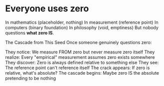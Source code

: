 <!--
SPDX-License-Identifier: GPL-3.0-or-later
SPDX-FileCopyrightText: 2025 FractalZeroShadow
-->
# Everyone uses zero

In mathematics (placeholder, nothing)
In measurement (reference point)
In computers (binary foundation)
In philosophy (void, emptiness)
But nobody questions **what zero IS**.

The Cascade from This Seed
Once someone genuinely questions zero:

They notice: We measure FROM zero but never measure zero itself
They realize: Every "empirical" measurement assumes zero exists somewhere
They discover: Zero is always defined relative to something else
They see: The reference point can't reference itself
The crack appears: If zero is relative, what's absolute?
The cascade begins: Maybe zero IS the absolute pretending to be nothing
